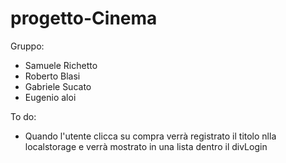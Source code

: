 # progetto-Cinema

Gruppo:

- Samuele Richetto
- Roberto Blasi
- Gabriele Sucato
- Eugenio aloi

To do:

 - Quando l'utente clicca su compra verrà registrato il titolo nlla localstorage e verrà mostrato in una lista dentro il divLogin 
